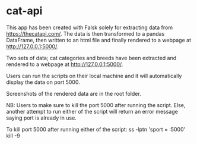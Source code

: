 # cat-api
This app has been created with Falsk solely for extracting data from https://thecatapi.com/. The data is then transformed to a pandas DataFrame, then written to an html file and finally rendered to a webpage at http://127.0.0.1:5000/.

Two sets of data; cat categories and breeds have been extracted and rendered to a webpage at http://127.0.0.1:5000/.

Users can run the scripts on their local machine and it will automatically display the data on port 5000.

Screenshots of the rendered data are in the root folder.

NB: Users to make sure to kill the port 5000 after running the script. Else, another attempt to run either of the script will return an error message saying port is already in use.

To kill port 5000 after running either of the script:
ss -lptn 'sport = :5000'
kill -9 <pid>
